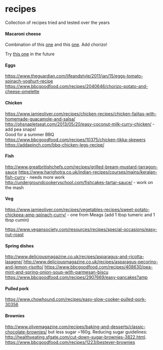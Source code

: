 # recipes
Collection of recipes tried and tested over the years 


#### Macaroni cheese
Combination of this [one](http://www.goodtoknow.co.uk/recipes/297086/macaroni-cheese-with-broccoli) and this 
[one](https://www.bbcgoodfood.com/recipes/8834/bestever-macaroni-cheese). Add chorizo!

Try [this one](https://www.theguardian.com/lifeandstyle/2016/nov/02/tamal-ray-bonfire-night-recipes-mac-cheese-toffee-hot-chocolate) in the future

#### Eggs

https://www.theguardian.com/lifeandstyle/2011/jan/15/eggs-tomato-spinach-yoghurt-recipe
https://www.bbcgoodfood.com/recipes/2040646/chorizo-potato-and-cheese-omelette

#### Chicken

https://www.jamieoliver.com/recipes/chicken-recipes/chicken-fajitas-with-homemade-guacamole-and-salsa/
http://ohsnapletseat.com/2013/05/20/easy-coconut-milk-curry-chicken/ - add pea snaps!
</br> Good for a summer BBQ https://www.bbcgoodfood.com/recipes/10375/chicken-tikka-skewers
https://addapinch.com/bbq-chicken-legs-recipe/


#### Fish

http://www.greatbritishchefs.com/recipes/grilled-bream-mustard-tarragon-sauce
https://www.harighotra.co.uk/indian-recipes/courses/mains/keralan-fish-curry - needs more work
http://undergroundcookeryschool.com/fishcakes-tartar-sauce/ - work on the mash

#### Veg
https://www.jamieoliver.com/recipes/vegetables-recipes/sweet-potato-chickpea-amp-spinach-curry/ - one from Meags (add 1 tbsp tumeric and 1 tbsp cumin)

https://www.vegansociety.com/resources/recipes/special-occasions/easy-nut-roast

#### Spring dishes

http://www.deliciousmagazine.co.uk/recipes/asparagus-and-ricotta-lasagne/
http://www.deliciousmagazine.co.uk/recipes/asparagus-pecorino-and-lemon-risotto/
https://www.bbcgoodfood.com/recipes/408630/pea-mint-and-spring-onion-soup-with-parmesan-biscu
https://www.bbcgoodfood.com/recipes/2907669/easy-pancakes?amp

#### Pulled pork 
https://www.chowhound.com/recipes/easy-slow-cooker-pulled-pork-30356

#### Brownies
http://www.olivemagazine.com/recipes/baking-and-desserts/classic-chocolate-brownies/ but less sugar ~160g. Reducing sugar guidelines: http://healthyeating.sfgate.com/cut-down-sugar-brownies-3822.html. 
https://www.bbcgoodfood.com/recipes/1223/bestever-brownies
